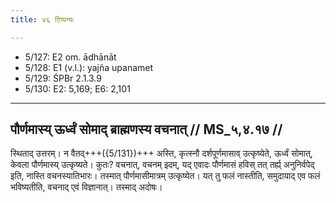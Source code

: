 ```yaml
---
title: ४६ टिप्पन्यः

---
```

- 5/127: E2 om. ādhānāt
- 5/128: E1 (v.l.): yajña upanamet
- 5/129: ŚPBr 2.1.3.9
- 5/130: E2: 5,169; E6: 2,101

____________________________________________


## पौर्णमास्य् ऊर्ध्वं सोमाद् ब्राह्मणस्य वचनात् // MS_५,४.१७ //

स्थिताद् उत्तरम्। न वैतद्+++({5/131})+++ अस्ति, कृत्स्नौ दर्शपूर्णमासाव् उत्कृष्येते, ऊर्ध्वं सोमात्, केवला पौर्णमास्य् उत्कृष्यते। कुतः? वचनात्, वचनम् इदम्, यद् एवादः पौर्णमासं हविस् तत् तर्ह्य् अनुनिर्वपेद् इति, नास्ति वचनस्यातिभारः। तस्मात् पौर्णमासीमात्रम् उत्कृष्येत। यत् तु फलं नास्तीति, समुदायाद् एव फलं भविष्यतीति, वचनाद् एवं विज्ञानात्। तस्माद् अदोषः।

